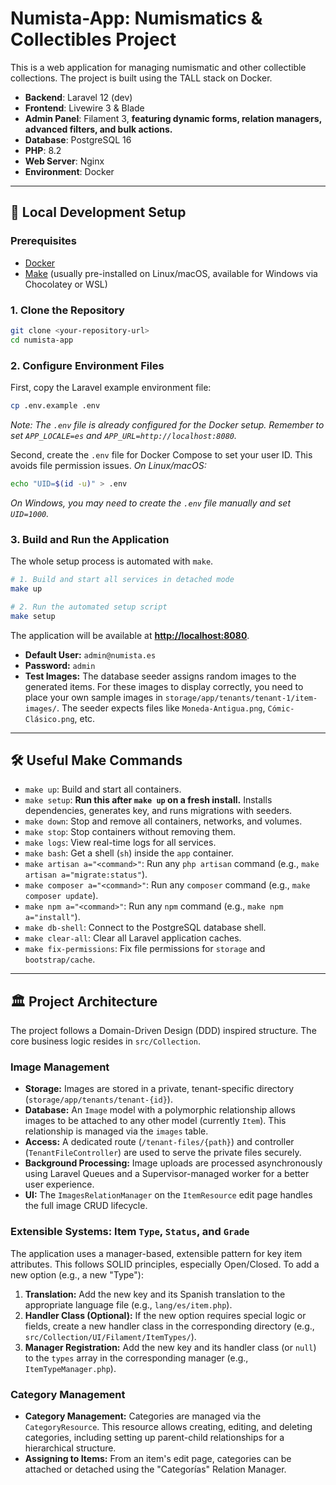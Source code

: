 # Numista-App: Numismatics & Collectibles Project

This is a web application for managing numismatic and other collectible collections. The project is built using the TALL stack on Docker.

- **Backend**: Laravel 12 (dev)
- **Frontend**: Livewire 3 & Blade
- **Admin Panel**: Filament 3, **featuring dynamic forms, relation managers, advanced filters, and bulk actions.**
- **Database**: PostgreSQL 16
- **PHP**: 8.2
- **Web Server**: Nginx
- **Environment**: Docker

---

## 🚀 Local Development Setup

### Prerequisites

- [Docker](https://www.docker.com/products/docker-desktop)
- [Make](https://www.gnu.org/software/make/) (usually pre-installed on Linux/macOS, available for Windows via Chocolatey or WSL)

### 1. Clone the Repository

```bash
git clone <your-repository-url>
cd numista-app
```

### 2. Configure Environment Files

First, copy the Laravel example environment file:
```bash
cp .env.example .env
```
*Note: The `.env` file is already configured for the Docker setup. Remember to set `APP_LOCALE=es` and `APP_URL=http://localhost:8080`.*

Second, create the `.env` file for Docker Compose to set your user ID. This avoids file permission issues.
*On Linux/macOS:*
```bash
echo "UID=$(id -u)" > .env
```
*On Windows, you may need to create the `.env` file manually and set `UID=1000`.*


### 3. Build and Run the Application

The whole setup process is automated with `make`.

```bash
# 1. Build and start all services in detached mode
make up

# 2. Run the automated setup script
make setup
```

The application will be available at **[http://localhost:8080](http://localhost:8080)**.

- **Default User:** `admin@numista.es`
- **Password:** `admin`
- **Test Images:** The database seeder assigns random images to the generated items. For these images to display correctly, you need to place your own sample images in `storage/app/tenants/tenant-1/item-images/`. The seeder expects files like `Moneda-Antigua.png`, `Cómic-Clásico.png`, etc.

---

## 🛠️ Useful Make Commands

- `make up`: Build and start all containers.
- `make setup`: **Run this after `make up` on a fresh install.** Installs dependencies, generates key, and runs migrations with seeders.
- `make down`: Stop and remove all containers, networks, and volumes.
- `make stop`: Stop containers without removing them.
- `make logs`: View real-time logs for all services.
- `make bash`: Get a shell (`sh`) inside the `app` container.
- `make artisan a="<command>"`: Run any `php artisan` command (e.g., `make artisan a="migrate:status"`).
- `make composer a="<command>"`: Run any `composer` command (e.g., `make composer update`).
- `make npm a="<command>"`: Run any `npm` command (e.g., `make npm a="install"`).
- `make db-shell`: Connect to the PostgreSQL database shell.
- `make clear-all`: Clear all Laravel application caches.
- `make fix-permissions`: Fix file permissions for `storage` and `bootstrap/cache`.

---

## 🏛️ Project Architecture

The project follows a Domain-Driven Design (DDD) inspired structure. The core business logic resides in `src/Collection`.

### Image Management

- **Storage:** Images are stored in a private, tenant-specific directory (`storage/app/tenants/tenant-{id}`).
- **Database:** An `Image` model with a polymorphic relationship allows images to be attached to any other model (currently `Item`). This relationship is managed via the `images` table.
- **Access:** A dedicated route (`/tenant-files/{path}`) and controller (`TenantFileController`) are used to serve the private files securely.
- **Background Processing:** Image uploads are processed asynchronously using Laravel Queues and a Supervisor-managed worker for a better user experience.
- **UI:** The `ImagesRelationManager` on the `ItemResource` edit page handles the full image CRUD lifecycle.

### Extensible Systems: Item `Type`, `Status`, and `Grade`

The application uses a manager-based, extensible pattern for key item attributes. This follows SOLID principles, especially Open/Closed. To add a new option (e.g., a new "Type"):

1.  **Translation:** Add the new key and its Spanish translation to the appropriate language file (e.g., `lang/es/item.php`).
2.  **Handler Class (Optional):** If the new option requires special logic or fields, create a new handler class in the corresponding directory (e.g., `src/Collection/UI/Filament/ItemTypes/`).
3.  **Manager Registration:** Add the new key and its handler class (or `null`) to the `types` array in the corresponding manager (e.g., `ItemTypeManager.php`).

### Category Management

- **Category Management:** Categories are managed via the `CategoryResource`. This resource allows creating, editing, and deleting categories, including setting up parent-child relationships for a hierarchical structure.
- **Assigning to Items:** From an item's edit page, categories can be attached or detached using the "Categorías" Relation Manager.

